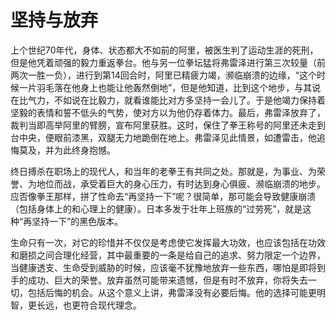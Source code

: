 # 坚持与放弃

上个世纪70年代，身体、状态都大不如前的阿里，被医生判了运动生涯的死刑，但是他凭着顽强的毅力重返拳台。他与另一位拳坛猛将弗雷泽进行第三次较量（前两次一胜一负），进行到第14回合时，阿里已精疲力竭，濒临崩溃的边缘，“这个时候一片羽毛落在他身上也能让他轰然倒地”，但是他知道，比到这个地步，与其说在比气力，不如说在比毅力，就看谁能比对方多坚持一会儿了。于是他竭力保持着坚毅的表情和誓不低头的气势，使对方以为他仍存着体力。最后，弗雷泽放弃了，裁判当即高举阿里的臂膀，宣布阿里获胜。这时，保住了拳王称号的阿里还未走到台中央，便眼前漆黑，双腿无力地跪倒在地上。弗雷泽见此情景，如遭雷击，他追悔莫及，并为此终身抱憾。 

终日搏杀在职场上的现代人，和当年的老拳王有共同之处。那就是，为事业、为荣誉、为地位而战，承受着巨大的身心压力，有时达到身心俱疲、濒临崩溃的地步。应否像拳王那样，拼了性命去“再坚持一下”呢？很简单，那可能会导致健康崩溃（包括身体上的和心理上的健康）。日本多发于壮年上班族的“过劳死”，就是这种“再坚持一下”的黑色版本。 

生命只有一次，对它的珍惜并不仅仅是考虑使它发挥最大功效，也应该包括在功效和磨损之间合理化经营，其中最重要的一条是给自己的追求、努力限定一个边界，当健康透支、生命受到威胁的时候，应该毫不犹豫地放弃一些东西，哪怕是即将到手的成功、巨大的荣誉。放弃虽然可能带来遗憾，但是有时不放弃，你将失去一切，包括后悔的机会。从这个意义上讲，弗雷泽没有必要后悔。他的选择可能更明智，更长远，也更符合现代理念。
 